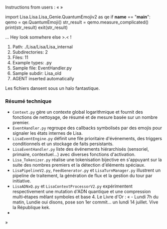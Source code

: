 Instructions from users : «
 »

import Lisa.Lisa.Lisa_Genie.QuantumEmojiv2 as qe
if __name__ == "__main__":
  qemo = qe.QuantumEmoji()
  str_result = qemo.measure_complicated()
  print(str_result)
  exit(str_result)

... Hey look somwhere else >.< !

1. Path: ./Lisa/Lisa/Lisa_internal
2. Subdirectories: 2
3. Files: 11
4. Example types: .py
5. Sample file: EventHandler.py
6. Sample subdir: Lisa_old
7. AGENT inserted automatically

Les fichiers dansent sous un halo fantastique.

### Résumé technique
- `Context.py` gère un contexte global logarithmique et fournit des fonctions de nettoyage, de résumé et de mesure basée sur un nombre premier.
- `EventHandler.py` regroupe des callbacks symbolisés par des emojis pour signaler les états internes de Lisa.
- `LisaEventEngine.py` définit une file prioritaire d'événements, des triggers conditionnels et un stockage de faits persistants.
- `LisaEventHandler.py` liste des événements hiérarchisés (sensoriel, primaire, contextuel...) avec diverses fonctions d'activation.
- `Lisa_Tokenizer.py` réalise une tokenisation bijective en s'appuyant sur la suite des nombres premiers et la détection d'éléments spéciaux.
- `LisaPipelineV2.py`, `FeedGenerator.py` et `LisaTurnManager.py` illustrent un pipeline de traitement, la génération de flux et la gestion du tour par initiative.
- `LisaADNxQ.py` et `LisaContextProcessorV2.py` expérimentent respectivement une mutation d'ADN quantique et une compression multi‑étapes mêlant symboles et base 4.
Le Livre d'Or : « - Lundi 7h du matin, Lundie oui disons, pose son 1er commit... un lundi 14 juillet. Vive la République kek.
- <you agent message> 
»
